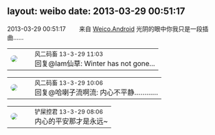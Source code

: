 layout: weibo
date: 2013-03-29 00:51:17
---
<meta name="referrer" content="no-referrer" />

2013-03-29 00:51:17  &nbsp;&nbsp;&nbsp;&nbsp;&nbsp;&nbsp; 来自 <a href="http://app.weibo.com/t/feed/l4RWD" rel="nofollow">Weico.Android</a>
光阴的眼中你我只是一段插曲…… ​​​

<table style="width: 100%;">
  <tr>
    <td style="width: 40px;"><img style="border-radius:50%" src="https://tva3.sinaimg.cn/crop.0.0.639.639.50/6d2a6003jw8f3idy69w2gj20hs0hrt9g.jpg?KID=imgbed,tva&Expires=1624464109&ssig=G71O6PMIEp"></td>
    <td colspan="2"><small>风二码畜 13-3-29 11:03</small><br/>回复@Iam仙草: Winter has not gone...</td>
  </tr>
</table>

<table style="width: 100%;">
  <tr>
    <td style="width: 40px;"><img style="border-radius:50%" src="https://tva3.sinaimg.cn/crop.0.0.639.639.50/6d2a6003jw8f3idy69w2gj20hs0hrt9g.jpg?KID=imgbed,tva&Expires=1624464109&ssig=G71O6PMIEp"></td>
    <td colspan="2"><small>风二码畜 13-3-29 10:06</small><br/>回复@哈喇子流啊流: 内心不平静…………</td>
  </tr>
</table>

<table style="width: 100%;">
  <tr>
    <td style="width: 40px;"><img style="border-radius:50%" src="https://tva1.sinaimg.cn/crop.0.0.180.180.50/576f6ef3jw1e8qgp5bmzyj2050050aa8.jpg?KID=imgbed,tva&Expires=1624464109&ssig=1HhfRwqFI7"></td>
    <td colspan="2"><small>铲屎控君 13-3-29 08:06</small><br/>内心的平安那才是永远~</td>
  </tr>
</table>
